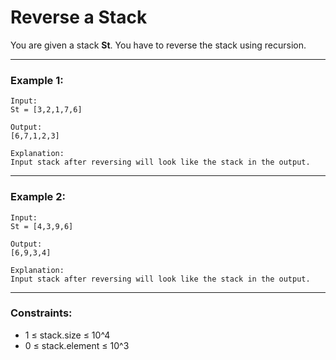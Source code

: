 # Reverse a Stack

You are given a stack **St**. You have to reverse the stack using recursion.

---

### Example 1:

```
Input:
St = [3,2,1,7,6]

Output:
[6,7,1,2,3]

Explanation:
Input stack after reversing will look like the stack in the output.
```

---

### Example 2:

```
Input:
St = [4,3,9,6]

Output:
[6,9,3,4]

Explanation:
Input stack after reversing will look like the stack in the output.
```

---

### Constraints:

- 1 ≤ stack.size ≤ 10^4
- 0 ≤ stack.element ≤ 10^3
